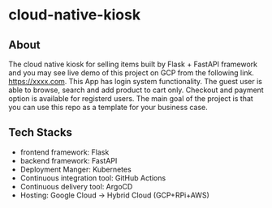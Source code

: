 # cloud-native-kiosk

## About
The cloud native kiosk for selling items built by Flask + FastAPI framework and you may see live demo of this project on GCP from the following link. https://xxxx.com. This App has login system functionality. The guest user is able to browse, search and add product to cart only. Checkout and payment option is available for registerd users. The main goal of the project is that you can use this repo as a template for your business case.

## Tech Stacks
- frontend framework: Flask
- backend framework: FastAPI
- Deployment Manger: Kubernetes
- Continuous integration tool: GitHub Actions
- Continuous delivery tool: ArgoCD
- Hosting: Google Cloud -> Hybrid Cloud (GCP+RPi+AWS)